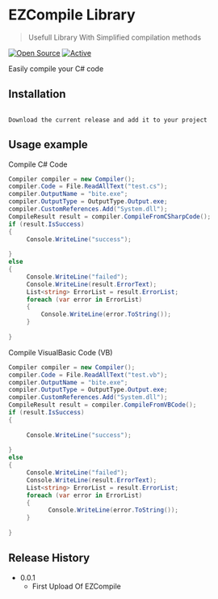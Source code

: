 # EZCompile Library
> Usefull Library With Simplified compilation methods

[![Open Source](https://badges.frapsoft.com/os/v1/open-source.svg?v=103)](https://opensource.org/)
[![Active](http://img.shields.io/badge/Status-Active-green.svg)](https://tterb.github.io)


Easily compile your C# code 

## Installation
```

Download the current release and add it to your project

```

## Usage example
Compile C# Code
````cs
Compiler compiler = new Compiler();
compiler.Code = File.ReadAllText("test.cs");
compiler.OutputName = "bite.exe";
compiler.OutputType = OutputType.Output.exe;
compiler.CustomReferences.Add("System.dll");
CompileResult result = compiler.CompileFromCSharpCode();
if (result.IsSuccess)
{    
     Console.WriteLine("success");
               
}
else
{
     Console.WriteLine("failed");
     Console.WriteLine(result.ErrorText);
     List<string> ErrorList = result.ErrorList;
     foreach (var error in ErrorList)
     {
         Console.WriteLine(error.ToString());
     }
              
}
````

Compile VisualBasic Code (VB)

````cs
Compiler compiler = new Compiler();
compiler.Code = File.ReadAllText("test.vb");
compiler.OutputName = "bite.exe";
compiler.OutputType = OutputType.Output.exe;
compiler.CustomReferences.Add("System.dll");
CompileResult result = compiler.CompileFromVBCode();
if (result.IsSuccess)
{
                
     Console.WriteLine("success");
               
}
else
{
     Console.WriteLine("failed");
     Console.WriteLine(result.ErrorText);
     List<string> ErrorList = result.ErrorList;
     foreach (var error in ErrorList)
     {
           Console.WriteLine(error.ToString());
     }
              
}
````

## Release History

* 0.0.1
    * First Upload Of EZCompile







